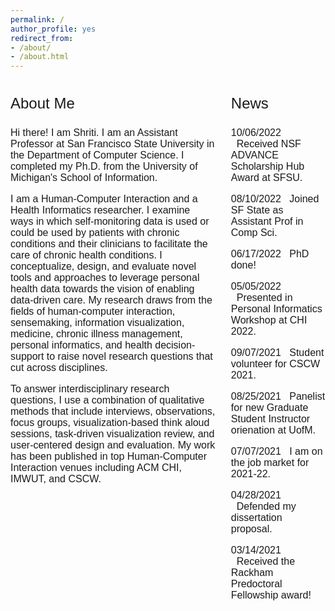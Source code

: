 ```yaml
---
permalink: /
author_profile: yes
redirect_from:
- /about/
- /about.html
---
```


<style>
.column-left{
  float: left;
  width: 65%;
  text-align: left;
  font-family: arial;
  font-size: 12pt;
}

.column-right{
  float: right;
  width: 30%;
  text-align: left;
  font-family: arial;
  font-size: 12pt;
}
</style>

<div class="column-left">
<p style="font-size: 18pt; font-style: bold;">About Me</p>

Hi there! I am Shriti. I am an Assistant Professor at San Francisco State University in the Department of Computer Science. I completed my Ph.D. from the University of Michigan's School of Information.


I am a Human-Computer Interaction and a Health Informatics researcher. I examine ways in which self-monitoring data is used or could be used by patients with chronic conditions and their clinicians to facilitate the care of chronic health conditions. I conceptualize, design, and evaluate novel tools and approaches to leverage personal health data towards the vision of enabling data-driven care. My research draws from the fields of human-computer interaction, sensemaking, information visualization, medicine, chronic illness management, personal informatics, and health decision-support to raise novel research questions that cut across disciplines.  

To answer interdisciplinary research questions, I use a combination of qualitative methods that include interviews, observations, focus groups, visualization-based think aloud sessions, task-driven visualization review, and user-centered design and evaluation. My work has been published in top Human-Computer Interaction venues including ACM CHI, IMWUT, and CSCW.  
</div>

<div class="column-right">
<p style="font-size: 18pt; font-style: bold;">News</p>

10/06/2022    &nbsp;&nbsp;Received NSF ADVANCE Scholarship Hub Award at SFSU.


08/10/2022    &nbsp;&nbsp;Joined SF State as Assistant Prof in Comp Sci.


06/17/2022    &nbsp;&nbsp;PhD done!


05/05/2022    &nbsp;&nbsp;Presented in Personal Informatics Workshop at CHI 2022.  


09/07/2021    &nbsp;&nbsp;Student volunteer for CSCW 2021. 


08/25/2021    &nbsp;&nbsp;Panelist for new Graduate Student Instructor orienation at UofM. 


07/07/2021    &nbsp;&nbsp;I am on the job market for 2021-22.  


04/28/2021    &nbsp;&nbsp;Defended my dissertation proposal.  


03/14/2021    &nbsp;&nbsp;Received the Rackham Predoctoral Fellowship award!


</div>
